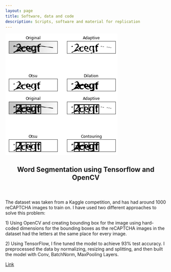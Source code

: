 ```yaml
---
layout: page
title: Software, data and code
description: Scripts, software and material for replication
---
```


<section>
<section class="spotlight">
	        <div class="image"><img src="/assets/images/captcha.png" alt="" align="top"/></div>
	        <div class="image"><img src="/assets/images/captcha2.png" alt="" align="bottom"/></div>
		<div class="content">
			<header class="major">
			<h2 align="center">Word Segmentation using Tensorflow and OpenCV</h2>
			</header>

<p> The dataset was taken from a Kaggle competition, and has had around 1000 reCAPTCHA images to train on. I have used two different approaches to solve this problem:</p>
	
<p>1) Using OpenCV and creating bounding box for the image using hard-coded dimensions for the bounding boxes as the reCAPTCHA images in the dataset had the letters at the same place for every image.</p>

<p>2) Using TensorFlow, I fine tuned the model to achieve 93% test accuracy. I preprocessed the data by normalizing, resizing and splitting, and then built the model with Conv, BatchNorm, MaxPooling Layers.</p>		
<p class="icon fa-star"> <a href="https://github.com/yashkarbhari/Word-Segmentation-using-OpenCV">Link</a></p>
	</div>
	

</section>
